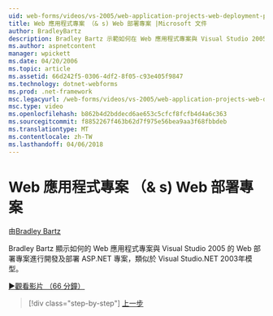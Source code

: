 ```yaml
---
uid: web-forms/videos/vs-2005/web-application-projects-web-deployment-projects
title: Web 應用程式專案 （& s) Web 部署專案 |Microsoft 文件
author: BradleyBartz
description: Bradley Bartz 示範如何在 Web 應用程式專案與 Visual Studio 2005 的 Web 部署專案進行開發及部署 ASP.NET 專案 simila...
ms.author: aspnetcontent
manager: wpickett
ms.date: 04/20/2006
ms.topic: article
ms.assetid: 66d242f5-0306-4df2-8f05-c93e405f9847
ms.technology: dotnet-webforms
ms.prod: .net-framework
msc.legacyurl: /web-forms/videos/vs-2005/web-application-projects-web-deployment-projects
msc.type: video
ms.openlocfilehash: b862b4d2bddecd6ae653c5cfcf8fcfb4d4a6c363
ms.sourcegitcommit: f8852267f463b62d7f975e56bea9aa3f68fbbdeb
ms.translationtype: MT
ms.contentlocale: zh-TW
ms.lasthandoff: 04/06/2018
---
```

<a name="web-application-projects--web-deployment-projects"></a>Web 應用程式專案 （& s) Web 部署專案
====================
由[Bradley Bartz](https://github.com/BradleyBartz)

Bradley Bartz 顯示如何的 Web 應用程式專案與 Visual Studio 2005 的 Web 部署專案進行開發及部署 ASP.NET 專案，類似於 Visual Studio.NET 2003年模型。

[&#9654;觀看影片 （66 分鐘）](https://channel9.msdn.com/Blogs/ASP-NET-Site-Videos/web-application-projects-web-deployment-projects)

> [!div class="step-by-step"]
> [上一步](web-deployment-projects.md)
